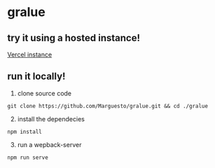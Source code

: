 # gralue

## try it using a hosted instance!
[Vercel instance](https://gralue.vercel.app/)

## run it locally! 
1. clone source code
```
git clone https://github.com/Marguesto/gralue.git && cd ./gralue
```
2. install the dependecies
```
npm install 
```
3. run a wepback-server
```
npm run serve
```

